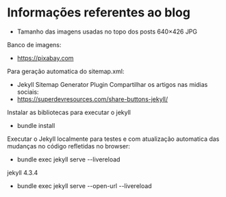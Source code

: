 # Informações referentes ao blog 

* Tamanho das imagens usadas no topo dos posts 640×426 JPG

Banco de imagens:
* https://pixabay.com


Para geração automatica do sitemap.xml:
* Jekyll Sitemap Generator Plugin
Compartilhar os artigos nas midias sociais:
* https://superdevresources.com/share-buttons-jekyll/

Instalar as bibliotecas para executar o jekyll
* bundle install

Executar o Jekyll localmente para testes e com atualização automatica das mudanças no código refletidas no browser:
* bundle exec jekyll serve --livereload

jekyll 4.3.4
* bundle exec jekyll serve --open-url --livereload